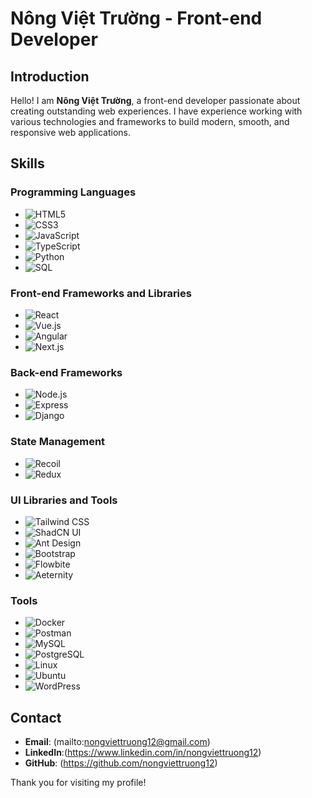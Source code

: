 # Nông Việt Trường - Front-end Developer

## Introduction

Hello! I am **Nông Việt Trường**, a front-end developer passionate about creating outstanding web experiences. I have experience working with various technologies and frameworks to build modern, smooth, and responsive web applications.

## Skills

### Programming Languages

- ![HTML5](https://img.shields.io/badge/-HTML5-E34F26?style=flat-square&logo=html5&logoColor=white)
- ![CSS3](https://img.shields.io/badge/-CSS3-1572B6?style=flat-square&logo=css3)
- ![JavaScript](https://img.shields.io/badge/-JavaScript-F7DF1E?style=flat-square&logo=javascript&logoColor=black)
- ![TypeScript](https://img.shields.io/badge/-TypeScript-3178C6?style=flat-square&logo=typescript&logoColor=white)
- ![Python](https://img.shields.io/badge/-Python-3776AB?style=flat-square&logo=python&logoColor=white)
- ![SQL](https://img.shields.io/badge/-SQL-003B57?style=flat-square&logo=postgresql&logoColor=white)

### Front-end Frameworks and Libraries

- ![React](https://img.shields.io/badge/-React-61DAFB?style=flat-square&logo=react&logoColor=black)
- ![Vue.js](https://img.shields.io/badge/-Vue.js-4FC08D?style=flat-square&logo=vue-dot-js&logoColor=white)
- ![Angular](https://img.shields.io/badge/-Angular-DD0031?style=flat-square&logo=angular&logoColor=white)
- ![Next.js](https://img.shields.io/badge/-Next.js-000000?style=flat-square&logo=nextdotjs&logoColor=white)

### Back-end Frameworks

- ![Node.js](https://img.shields.io/badge/-Node.js-339933?style=flat-square&logo=node-dot-js&logoColor=white)
- ![Express](https://img.shields.io/badge/-Express-000000?style=flat-square&logo=express&logoColor=white)
- ![Django](https://img.shields.io/badge/-Django-092E20?style=flat-square&logo=django&logoColor=white)

### State Management

- ![Recoil](https://img.shields.io/badge/-Recoil-000000?style=flat-square&logo=recoil&logoColor=white)
- ![Redux](https://img.shields.io/badge/-Redux-764ABC?style=flat-square&logo=redux&logoColor=white)

### UI Libraries and Tools

- ![Tailwind CSS](https://img.shields.io/badge/-Tailwind%20CSS-38B2AC?style=flat-square&logo=tailwind-css&logoColor=white)
- ![ShadCN UI](https://img.shields.io/badge/-ShadCN%20UI-000000?style=flat-square&logo=shadcn&logoColor=white)
- ![Ant Design](https://img.shields.io/badge/-Ant%20Design-0170FE?style=flat-square&logo=antdesign&logoColor=white)
- ![Bootstrap](https://img.shields.io/badge/-Bootstrap-563D7C?style=flat-square&logo=bootstrap&logoColor=white)
- ![Flowbite](https://img.shields.io/badge/-Flowbite-000000?style=flat-square&logo=flowbite&logoColor=white)
- ![Aeternity](https://img.shields.io/badge/-Aeternity-2F2F2F?style=flat-square&logo=aeternity&logoColor=white)

### Tools

- ![Docker](https://img.shields.io/badge/-Docker-2496ED?style=flat-square&logo=docker&logoColor=white)
- ![Postman](https://img.shields.io/badge/-Postman-FF6C37?style=flat-square&logo=postman&logoColor=white)
- ![MySQL](https://img.shields.io/badge/-MySQL-4479A1?style=flat-square&logo=mysql&logoColor=white)
- ![PostgreSQL](https://img.shields.io/badge/-PostgreSQL-4169E1?style=flat-square&logo=postgresql&logoColor=white)
- ![Linux](https://img.shields.io/badge/-Linux-FCC624?style=flat-square&logo=linux&logoColor=black)
- ![Ubuntu](https://img.shields.io/badge/-Ubuntu-E95420?style=flat-square&logo=ubuntu&logoColor=white)
- ![WordPress](https://img.shields.io/badge/-WordPress-21759B?style=flat-square&logo=wordpress&logoColor=white)


## Contact

- **Email**: (mailto:nongviettruong12@gmail.com)
- **LinkedIn**:(https://www.linkedin.com/in/nongviettruong12)
- **GitHub**: (https://github.com/nongviettruong12)

Thank you for visiting my profile!
